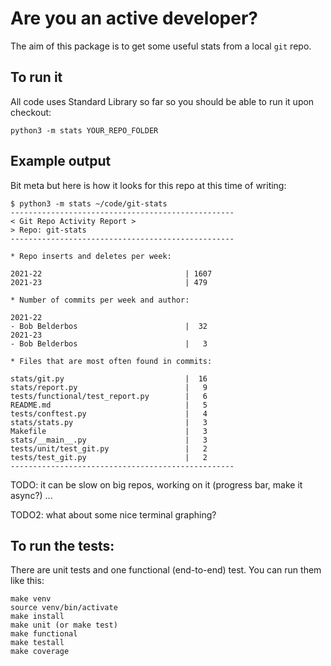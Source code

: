 # Are you an active developer?

The aim of this package is to get some useful stats from a local `git` repo.

## To run it

All code uses Standard Library so far so you should be able to run it upon checkout:

```
python3 -m stats YOUR_REPO_FOLDER
```

## Example output

Bit meta but here is how it looks for this repo at this time of writing:

```
$ python3 -m stats ~/code/git-stats
--------------------------------------------------
< Git Repo Activity Report >
> Repo: git-stats
--------------------------------------------------

* Repo inserts and deletes per week:

2021-22                                | 1607
2021-23                                | 479

* Number of commits per week and author:

2021-22
- Bob Belderbos                        |  32
2021-23
- Bob Belderbos                        |   3

* Files that are most often found in commits:

stats/git.py                           |  16
stats/report.py                        |   9
tests/functional/test_report.py        |   6
README.md                              |   5
tests/conftest.py                      |   4
stats/stats.py                         |   3
Makefile                               |   3
stats/__main__.py                      |   3
tests/unit/test_git.py                 |   2
tests/test_git.py                      |   2
--------------------------------------------------
```

TODO: it can be slow on big repos, working on it (progress bar, make it async?) ...

TODO2: what about some nice terminal graphing?

## To run the tests:

There are unit tests and one functional (end-to-end) test. You can run them like this:

```
make venv
source venv/bin/activate
make install
make unit (or make test)
make functional
make testall
make coverage
```
